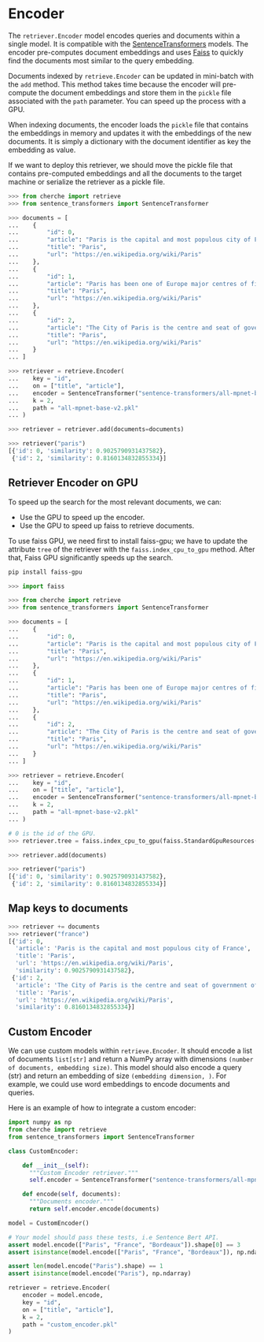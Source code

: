 # Encoder

The `retriever.Encoder` model encodes queries and documents within a single model. It is compatible
with the [SentenceTransformers](https://www.sbert.net/docs/pretrained_models.html) models. The
encoder pre-computes document embeddings and uses [Faiss](https://github.com/facebookresearch/faiss)
to quickly find the documents most similar to the query embedding.

Documents indexed by `retrieve.Encoder` can be updated in mini-batch with the `add` method.
This method takes time because the encoder will pre-compute the document embeddings and store them
in the `pickle` file associated with the `path` parameter. You can speed up the process with a GPU.

When indexing documents, the encoder loads the `pickle` file that contains the embeddings in memory
and updates it with the embeddings of the new documents. It is simply a dictionary with the document
identifier as key the embedding as value.

If we want to deploy this retriever, we should move the pickle file that contains pre-computed embeddings and all the documents to the target machine or serialize the retriever as a pickle file.

```python
>>> from cherche import retrieve
>>> from sentence_transformers import SentenceTransformer

>>> documents = [
...    {
...        "id": 0,
...        "article": "Paris is the capital and most populous city of France",
...        "title": "Paris",
...        "url": "https://en.wikipedia.org/wiki/Paris"
...    },
...    {
...        "id": 1,
...        "article": "Paris has been one of Europe major centres of finance, diplomacy , commerce , fashion , gastronomy , science , and arts.",
...        "title": "Paris",
...        "url": "https://en.wikipedia.org/wiki/Paris"
...    },
...    {
...        "id": 2,
...        "article": "The City of Paris is the centre and seat of government of the region and province of Île-de-France .",
...        "title": "Paris",
...        "url": "https://en.wikipedia.org/wiki/Paris"
...    }
... ]

>>> retriever = retrieve.Encoder(
...    key = "id",
...    on = ["title", "article"],
...    encoder = SentenceTransformer("sentence-transformers/all-mpnet-base-v2").encode,
...    k = 2,
...    path = "all-mpnet-base-v2.pkl"
... )

>>> retriever = retriever.add(documents=documents)

>>> retriever("paris")
[{'id': 0, 'similarity': 0.9025790931437582},
 {'id': 2, 'similarity': 0.8160134832855334}]
```

## Retriever Encoder on GPU

To speed up the search for the most relevant documents, we can:

- Use the GPU to speed up the encoder.
- Use the GPU to speed up faiss to retrieve documents.

To use faiss GPU, we need first to install faiss-gpu; we have to update the attribute `tree` of the retriever with the `faiss.index_cpu_to_gpu` method. After that, Faiss GPU significantly speeds up the search.

```sh
pip install faiss-gpu
```

```python
>>> import faiss

>>> from cherche import retrieve
>>> from sentence_transformers import SentenceTransformer

>>> documents = [
...    {
...        "id": 0,
...        "article": "Paris is the capital and most populous city of France",
...        "title": "Paris",
...        "url": "https://en.wikipedia.org/wiki/Paris"
...    },
...    {
...        "id": 1,
...        "article": "Paris has been one of Europe major centres of finance, diplomacy , commerce , fashion , gastronomy , science , and arts.",
...        "title": "Paris",
...        "url": "https://en.wikipedia.org/wiki/Paris"
...    },
...    {
...        "id": 2,
...        "article": "The City of Paris is the centre and seat of government of the region and province of Île-de-France .",
...        "title": "Paris",
...        "url": "https://en.wikipedia.org/wiki/Paris"
...    }
... ]

>>> retriever = retrieve.Encoder(
...    key = "id",
...    on = ["title", "article"],
...    encoder = SentenceTransformer("sentence-transformers/all-mpnet-base-v2", device="cuda").encode,
...    k = 2,
...    path = "all-mpnet-base-v2.pkl"
... )

# 0 is the id of the GPU.
>>> retriever.tree = faiss.index_cpu_to_gpu(faiss.StandardGpuResources(), 0, retriever.tree)

>>> retriever.add(documents)

>>> retriever("paris")
[{'id': 0, 'similarity': 0.9025790931437582},
 {'id': 2, 'similarity': 0.8160134832855334}]
```

## Map keys to documents

```python
>>> retriever += documents
>>> retriever("france")
[{'id': 0,
  'article': 'Paris is the capital and most populous city of France',
  'title': 'Paris',
  'url': 'https://en.wikipedia.org/wiki/Paris',
  'similarity': 0.9025790931437582},
 {'id': 2,
  'article': 'The City of Paris is the centre and seat of government of the region and province of Île-de-France .',
  'title': 'Paris',
  'url': 'https://en.wikipedia.org/wiki/Paris',
  'similarity': 0.8160134832855334}]
```

## Custom Encoder

We can use custom models within `retrieve.Encoder`. It should encode a list of documents `list[str]` and return a NumPy array with dimensions `(number of documents, embedding size)`. This model should also encode a query (str) and return an embedding of size `(embedding dimension, )`. For example, we could use word embeddings to encode documents and queries.

Here is an example of how to integrate a custom encoder:

```python
import numpy as np
from cherche import retrieve
from sentence_transformers import SentenceTransformer

class CustomEncoder:

    def __init__(self):
      """Custom Encoder retriever."""
      self.encoder = SentenceTransformer("sentence-transformers/all-mpnet-base-v2")

    def encode(self, documents):
      """Documents encoder."""
      return self.encoder.encode(documents)

model = CustomEncoder()

# Your model should pass these tests, i.e Sentence Bert API.
assert model.encode(["Paris", "France", "Bordeaux"]).shape[0] == 3 
assert isinstance(model.encode(["Paris", "France", "Bordeaux"]), np.ndarray)

assert len(model.encode("Paris").shape) == 1
assert isinstance(model.encode("Paris"), np.ndarray)

retriever = retrieve.Encoder(
    encoder = model.encode,
    key = "id",
    on = ["title", "article"],
    k = 2,
    path = "custom_encoder.pkl"
)
```

